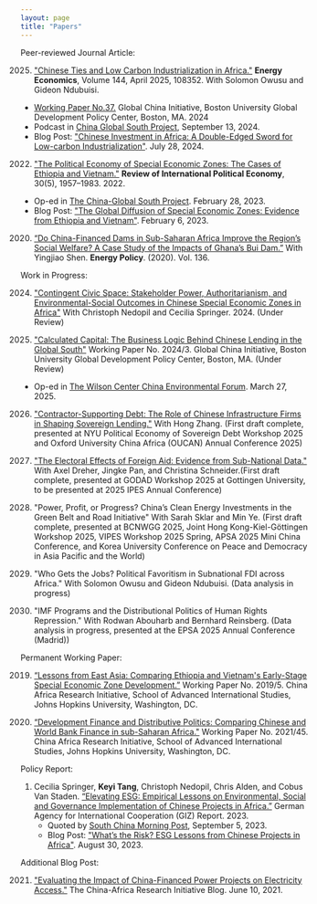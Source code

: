 ```yaml
---
layout: page
title: "Papers"
--- 
```


Peer-reviewed Journal Article:

2025. ["Chinese Ties and Low Carbon Industrialization in Africa."](https://www.sciencedirect.com/science/article/pii/S0140988325001768) **Energy Economics**, Volume 144, April 2025, 108352. With Solomon Owusu and Gideon Ndubuisi.
   - [Working Paper No.37.](https://www.bu.edu/gdp/files/2024/07/GCI-WP-37-SO-KT-FIN.pdf) Global China Initiative, Boston University Global Development Policy Center, Boston, MA. 2024
   - Podcast in [China Global South Project](https://chinaglobalsouth.com/podcasts/can-china-help-africa-become-the-next-factory-of-the-world/), September 13, 2024.
   - Blog Post: ["Chinese Investment in Africa: A Double-Edged Sword for Low-carbon Industrialization"](https://www.bu.edu/gdp/2024/07/28/chinese-investment-in-africa-a-double-edged-sword-for-low-carbon-industrialization/). July 28, 2024.

2022. ["The Political Economy of Special Economic Zones: The Cases of Ethiopia and Vietnam."](https://www.tandfonline.com/doi/full/10.1080/09692290.2022.2152073) **Review of International Political Economy**, 30(5), 1957–1983. 2022.
   - Op-ed in [The China-Global South Project](https://chinaglobalsouth.com/analysis/in-crafting-special-economic-zones-ethiopia-and-vietnam-learned-from-china-and-taiwan/). February 28, 2023.
   - Blog Post: ["The Global Diffusion of Special Economic Zones: Evidence from Ethiopia and Vietnam"](https://www.bu.edu/gdp/2023/02/06/the-global-diffusion-of-special-economic-zones-evidence-from-ethiopia-and-vietnam/). February 6, 2023.

2020. [“Do China-Financed Dams in Sub-Saharan Africa Improve the Region’s Social Welfare? A Case Study of the Impacts of Ghana’s Bui Dam.”](https://doi.org/10.1016/j.enpol.2019.111062) With Yingjiao Shen. **Energy Policy**. (2020). Vol. 136. 

Work in Progress:

2024. ["Contingent Civic Space: Stakeholder Power, Authoritarianism, and Environmental-Social Outcomes in Chinese Special Economic Zones in Africa"](https://papers.ssrn.com/sol3/papers.cfm?abstract_id=4814298) With Christoph Nedopil and Cecilia Springer. 2024. (Under Review)

2024. ["Calculated Capital: The Business Logic Behind Chinese Lending in the Global South"](https://www.bu.edu/gdp/files/2024/03/GCI-WP-034-RBLs-FIN.pdf) Working Paper No. 2024/3. Global China Initiative, Boston University Global Development Policy Center, Boston, MA. (Under Review)
 - Op-ed in [The Wilson Center China Environmental Forum](https://www.newsecuritybeat.org/2025/03/debunking-the-patient-capital-myth-the-reality-of-chinas-resource-backed-lending-practices/). March 27, 2025.

2026. ["Contractor-Supporting Debt: The Role of Chinese Infrastructure Firms in Shaping Sovereign Lending."](https://wp.nyu.edu/sfrn/files/2025/05/Tang-and-Zhang_0525-Keyi-Tang.pdf) With Hong Zhang. (First draft complete, presented at NYU Political Economy of Sovereign Debt Workshop 2025 and Oxford University China Africa (OUCAN) Annual Conference 2025)

2025. ["The Electoral Effects of Foreign Aid: Evidence from Sub-National Data."](https://godad.uni-goettingen.de/uploads/papers/Dreher_Pan_Schneider_Tang_2025.pdf) With Axel Dreher, Jingke Pan, and Christina Schneider.(First draft complete, presented at GODAD Workshop 2025 at Gottingen University, to be presented at 2025 IPES Annual Conference)

2025. "Power, Profit, or Progress? China’s Clean Energy Investments in the Green Belt and Road Initiative" With Sarah Sklar and Min Ye. (First draft complete, presented at BCNWGG 2025, Joint Hong Kong-Kiel-Göttingen Workshop 2025, VIPES Workshop 2025 Spring, APSA 2025 Mini China Conference, and Korea University Conference on Peace and Democracy in Asia Pacific and the World) 

2025. "Who Gets the Jobs? Political Favoritism in Subnational FDI across Africa." With Solomon Owusu and Gideon Ndubuisi. (Data analysis in progress)

2025. "IMF Programs and the Distributional Politics of Human Rights Repression." With Rodwan Abouharb and Bernhard Reinsberg. (Data analysis in progress, presented at the EPSA 2025 Annual Conference (Madrid))

Permanent Working Paper:

2019. [“Lessons from East Asia: Comparing Ethiopia and Vietnam's Early-Stage Special Economic Zone Development.”](https://static1.squarespace.com/static/5652847de4b033f56d2bdc29/t/5cdc2a848165f5c5cfd8ba68/1557932677135/WP-2019-05-Tang-Ethiopia-and-Vietnam-SEZ.pdf) Working Paper No. 2019/5. China Africa Research Initiative, School of Advanced International Studies, Johns Hopkins University, Washington, DC.

2020. [“Development Finance and Distributive Politics: Comparing Chinese and World Bank Finance in sub-Saharan Africa."](https://static1.squarespace.com/static/5652847de4b033f56d2bdc29/t/608c2ad5716fc637c6d5fa66/1619798742433/WP+45+%E2%80%93+Tang%2C+Keyi+%E2%80%93+Dev+Finance+Distributive+Pol+China+WB+Africa.pdf) Working Paper No. 2021/45. China Africa Research Initiative, School of Advanced International Studies, Johns Hopkins University, Washington, DC.

Policy Report:

1. Cecilia Springer, **Keyi Tang**, Christoph Nedopil, Chris Alden, and Cobus Van Staden. [“Elevating ESG: Empirical Lessons on Environmental, Social and Governance Implementation of Chinese Projects in Africa.”](https://www.bu.edu/gdp/files/2023/08/GCI_GIZ-Report_2023_FIN.pdf) German Agency for International Cooperation (GIZ) Report. 2023.
   - Quoted by [South China Morning Post](https://www.scmp.com/business/article/3233490/chinese-projects-africa-falling-short-esg-implementation-report), September 5, 2023.
   - Blog Post: ["What’s the Risk? ESG Lessons from Chinese Projects in Africa"](https://www.bu.edu/gdp/2023/08/30/whats-the-risk-esg-lessons-from-chinese-projects-in-africa/). August 30, 2023.

Additional Blog Post:

2021. ["Evaluating the Impact of China-Financed Power Projects on Electricity Access."](http://www.chinaafricarealstory.com/2021/06/evaluating-impact-of-china-financed.html) The China-Africa Research Initiative Blog. June 10, 2021.
